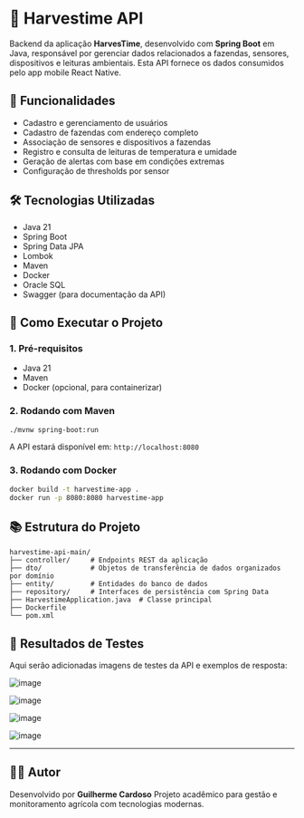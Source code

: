 # 🌱 Harvestime API

Backend da aplicação **HarvesTime**, desenvolvido com **Spring Boot** em Java, responsável por gerenciar dados relacionados a fazendas, sensores, dispositivos e leituras ambientais. Esta API fornece os dados consumidos pelo app mobile React Native.

## 📌 Funcionalidades

- Cadastro e gerenciamento de usuários
- Cadastro de fazendas com endereço completo
- Associação de sensores e dispositivos a fazendas
- Registro e consulta de leituras de temperatura e umidade
- Geração de alertas com base em condições extremas
- Configuração de thresholds por sensor

## 🛠️ Tecnologias Utilizadas

- Java 21
- Spring Boot
- Spring Data JPA
- Lombok
- Maven
- Docker
- Oracle SQL
- Swagger (para documentação da API)

## 🚀 Como Executar o Projeto

### 1. Pré-requisitos

- Java 21
- Maven
- Docker (opcional, para containerizar)
  
### 2. Rodando com Maven

```bash
./mvnw spring-boot:run
````

A API estará disponível em:
`http://localhost:8080`

### 3. Rodando com Docker

```bash
docker build -t harvestime-app .
docker run -p 8080:8080 harvestime-app
```

## 📚 Estrutura do Projeto

```
harvestime-api-main/
├── controller/     # Endpoints REST da aplicação
├── dto/            # Objetos de transferência de dados organizados por domínio
├── entity/         # Entidades do banco de dados
├── repository/     # Interfaces de persistência com Spring Data
├── HarvestimeApplication.java  # Classe principal
├── Dockerfile
└── pom.xml
```

## 🧪 Resultados de Testes

Aqui serão adicionadas imagens de testes da API e exemplos de resposta:

![image](https://github.com/user-attachments/assets/0bee93ff-2222-4176-9bfb-0685bb6a6211)

![image](https://github.com/user-attachments/assets/cee90d4e-6faa-4bb0-8735-9a5f541188f1)

![image](https://github.com/user-attachments/assets/22e0c48f-5899-4a3c-86e0-eb5fc4af663b)

![image](https://github.com/user-attachments/assets/0a593371-b900-4cee-bcb1-991287636310)




---

## 🙋‍♂️ Autor

Desenvolvido por **Guilherme Cardoso**
Projeto acadêmico para gestão e monitoramento agrícola com tecnologias modernas.
